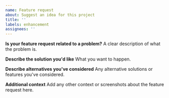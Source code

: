 ```yaml
---
name: Feature request
about: Suggest an idea for this project
title: ''
labels: enhancement
assignees: ''
---
```


**Is your feature request related to a problem?**
A clear description of what the problem is.

**Describe the solution you'd like**
What you want to happen.

**Describe alternatives you've considered**
Any alternative solutions or features you've considered.

**Additional context**
Add any other context or screenshots about the feature request here.